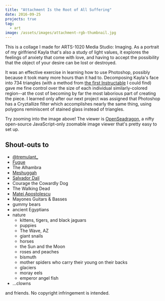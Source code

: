 ```yaml
---
title: "Attachment Is the Root of All Suffering"
date: 2016-09-25
projects: true
tag:
  - art
image: /assets/images/attachment-rgb-thumbnail.jpg
---
```


<!-- TODO Fix OpenSeadragon embed -->
<!-- <div id="attachment-suffering-toolbar" class="osd-toolbar"></div>
<div id="attachment-suffering" class="osd"></div>
<script src="/assets/js/openseadragon/openseadragon.min.js"></script>
<script type="text/javascript">
    var viewer = OpenSeadragon({
        id: "attachment-suffering",
        prefixUrl: "/assets/js/openseadragon/images/",
        tileSources: "https://raw.githubusercontent.com/dawneraq/gh-pages-resources/master/attachment-rgb.dzi",
        showNavigator: true,
        toolbar: "attachment-suffering-toolbar"
    });
</script> -->

This is a collage I made for ARTS-1020 Media Studio: Imaging. As a portrait of my girlfriend Kayla that's also a study of light values, it explores the feelings of anxiety that come with love, and having to accept the possibility that the object of your desire can be lost or destroyed.

It was an effective exercise in learning how to use Photoshop, possibly because it took many more hours than it had to. Decomposing Kayla's face into 734 triangles (with a method from [the first Instructable](http://www.instructables.com/id/Low-Poly-Art-in-Photoshop/) I could find) gave me fine control over the size of each individual similarly-colored region--at the cost of becoming by far the most laborious part of creating the piece. I learned only after our next project was assigned that Photoshop has a Cryztallize filter which accomplishes nearly the same thing, using polygons reminiscent of stained glass instead of triangles.

Try zooming into the image above! The viewer is [OpenSeadragon](https://openseadragon.github.io/), a nifty open-source JavaScript-only zoomable image viewer that's pretty easy to set up.

## Shout-outs to

- [@tremulant\_](https://www.instagram.com/tremulant_/)
- [Fugue](https://fugue.bandcamp.com/album/siblings-ep)
- The Alhambra
- [Meshuggah](https://youtu.be/Vq3r14KP6yA?list=PLnrVU4Fh6jSsOzwrNQJgGfXKrkI7aKy99)
- [Salvador Dalí](http://www.dalipaintings.com/the-face-of-war.jsp)
- Courage the Cowardly Dog
- The Walking Dead
- [Matei Apostolescu](http://www.013a.com/html/alien_tribute.htm)
- Mayones Guitars & Basses
- gummy bears
- ancient Egyptians
- nature
  - kittens, tigers, and black jaguars
  - puppies
  - The Wave, AZ
  - giant snails
  - horses
  - the Sun and the Moon
  - roses and peaches
  - bismuth
  - mother spiders who carry their young on their backs
  - glaciers
  - moray eels
  - emperor angel fish
- ...clowns

and friends. No copyright infringement is intended.
